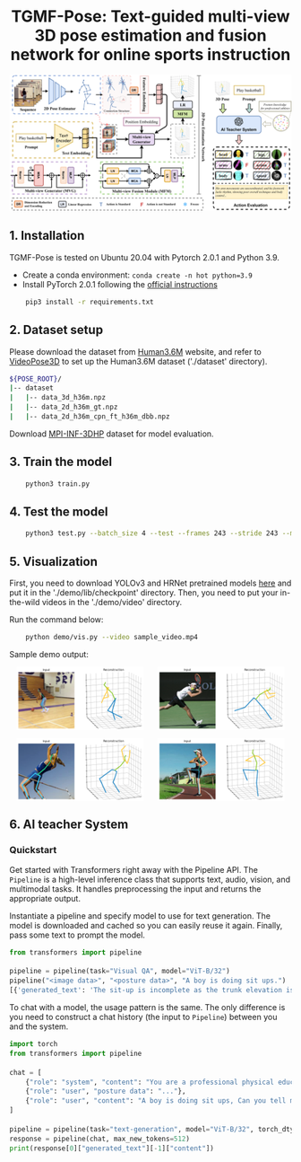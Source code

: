 
<h1 align="center">TGMF-Pose: Text-guided multi-view 3D pose estimation and fusion network for online sports instruction</h1>

<img src="/figure/network.png" />

## 1. Installation

TGMF-Pose is tested on Ubuntu 20.04 with Pytorch 2.0.1 and Python 3.9. 
- Create a conda environment: ```conda create -n hot python=3.9```
- Install PyTorch 2.0.1 following the [official instructions](https://pytorch.org/)

```bash
    pip3 install -r requirements.txt 
```

## 2. Dataset setup

Please download the dataset from [Human3.6M](http://vision.imar.ro/human3.6m/) website, and refer to [VideoPose3D](https://github.com/facebookresearch/VideoPose3D) to set up the Human3.6M dataset ('./dataset' directory).

```bash
${POSE_ROOT}/
|-- dataset
|   |-- data_3d_h36m.npz
|   |-- data_2d_h36m_gt.npz
|   |-- data_2d_h36m_cpn_ft_h36m_dbb.npz
```
Download [MPI-INF-3DHP](https://vcai.mpi-inf.mpg.de/3dhp-dataset/) dataset for model evaluation.


## 3. Train the model
```bash
    python3 train.py
```

## 4. Test the model
```bash
    python3 test.py --batch_size 4 --test --frames 243 --stride 243 --model <MODEL_PATH>
```



## 5. Visualization
First, you need to download YOLOv3 and HRNet pretrained models [here](https://drive.google.com/drive/folders/1_ENAMOsPM7FXmdYRbkwbFHgzQq_B_NQA?usp=sharing) and put it in the './demo/lib/checkpoint' directory. 
Then, you need to put your in-the-wild videos in the './demo/video' directory. 

Run the command below:
```bash
    python demo/vis.py --video sample_video.mp4
```

Sample demo output:

<p align="center" style="display: flex; justify-content: space-around">
    <img src="figure/1.png" width="45%" />
    <img src="figure/2.png" width="45%" />
</p>

<p align="center" style="display: flex; justify-content: space-around">
    <img src="figure/3.png" width="45%" />
    <img src="figure/4.png" width="45%" />
</p>

## 6. AI teacher System
### Quickstart

Get started with Transformers right away with the Pipeline API. The `Pipeline` is a high-level inference class that supports text, audio, vision, and multimodal tasks. It handles preprocessing the input and returns the appropriate output.

Instantiate a pipeline and specify model to use for text generation. The model is downloaded and cached so you can easily reuse it again. Finally, pass some text to prompt the model.

```py
from transformers import pipeline

pipeline = pipeline(task="Visual QA", model="ViT-B/32")
pipeline("<image data>", "<posture data>", "A boy is doing sit ups.")
[{'generated_text': 'The sit-up is incomplete as the trunk elevation is insufficient, likely due to poor core engagement. You should aim to flex your torso at least 30 degrees to activate the core. Engage your abdominal muscles more, and focus on maintaining a neutral spine throughout. Ensure a smooth movement without jerking. Safety Notes: Keep your neck relaxed and avoid excessive forward bending to protect your cervical spine.'}]
```

To chat with a model, the usage pattern is the same. The only difference is you need to construct a chat history (the input to `Pipeline`) between you and the system.

```py
import torch
from transformers import pipeline

chat = [
    {"role": "system", "content": "You are a professional physical education teacher who will correct students' movement posture."},
    {"role": "user", "posture data": "..."},
    {"role": "user", "content": "A boy is doing sit ups, Can you tell me if his movements are standard and provide advice?"}
]

pipeline = pipeline(task="text-generation", model="ViT-B/32", torch_dtype=torch.bfloat16, device_map="auto")
response = pipeline(chat, max_new_tokens=512)
print(response[0]["generated_text"][-1]["content"])
```
